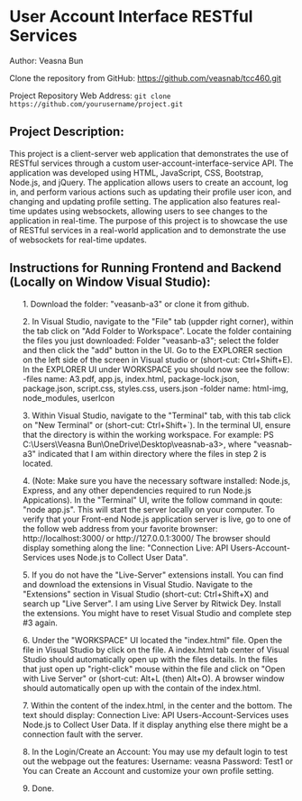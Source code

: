 # User Account Interface RESTful Services

Author: Veasna Bun

Clone the repository from GitHub: https://github.com/veasnab/tcc460.git

Project Repository Web Address: `git clone https://github.com/yourusername/project.git`

## Project Description:

This project is a client-server web application that demonstrates the use of RESTful services through a custom user-account-interface-service API. 
The application was developed using HTML, JavaScript, CSS, Bootstrap, Node.js, and jQuery. The application allows users to create an account, log in, 
and perform various actions such as updating their profile user icon, and changing and updating profile setting. The application also features real-time 
updates using websockets, allowing users to see changes to the application in real-time. The purpose of this project is to showcase the use of RESTful 
services in a real-world application and to demonstrate the use of websockets for real-time updates.
	
## Instructions for Running Frontend and Backend (Locally on Window Visual Studio):
	
<ol> 
1. Download the folder: "veasanb-a3" or clone it from github.
</ol>
<ol>
2. In Visual Studio, navigate to the "File" tab (uppder right corner), within the tab click on "Add Folder to Workspace". 
Locate the folder containing the files you just downloaded: Folder "veasanb-a3"; select the folder and then click the "add" button in the UI. 
Go to the EXPLORER section on the left side of the screen in Visual studio or (short-cut: Ctrl+Shift+E). 
In the EXPLORER UI under WORKSPACE you should now see the follow:
	-files name: A3.pdf, app.js, index.html, package-lock.json, package.json, script.css, styles.css, users.json
	-folder name: html-img, node_modules, userIcon   
</ol>
<ol>
3. Within Visual Studio, navigate to the "Terminal" tab, with this tab click on "New Terminal" or (short-cut: Ctrl+Shift+`). 
In the terminal UI, ensure that the directory is within the working workspace. 
For example: PS C:\Users\Veasna Bun\OneDrive\Desktop\veasnab-a3>, 
where "veasnab-a3" indicated that I am within directory where the files in step 2 is located.
</ol>
<ol>
4. (Note: Make sure you have the necessary software installed: Node.js, Express, and any other dependencies required to run Node.js Appications).
In the "Terminal" UI, write the follow command in qoute: "node app.js". This will start the server locally on your computer.
To verify that your Front-end Node.js application server is live, go to one of the follow web address from your favorite brownser: 
http://localhost:3000/ or http://127.0.0.1:3000/
The browser should display something along the line: "Connection Live: API Users-Account-Services uses Node.js to Collect User Data".
</ol>
<ol>
5. If you do not have the "Live-Server" extensions install. You can find and download the extensions in Visual Studio. 
Navigate to the "Extensions" section in Visual Studio (short-cut: Ctrl+Shift+X) and search up "Live Server". I am using Live Server by Ritwick Dey. 
Install the extensions. You might have to reset Visual Studio and complete step #3 again.
</ol>
<ol>
6. Under the "WORKSPACE" UI located the "index.html" file. Open the file in Visual Studio by click on the file. 
A index.html tab center of Visual Studio should automatically open up with the files details. 
In the files that just open up "right-click" mouse within the file and click on "Open with Live Server" or (short-cut: Alt+L (then) Alt+O).   
A browser window should automatically open up with the contain of the index.html.
</ol>
<ol>
7. Within the content of the index.html, in the center and the bottom. 
The text should display: Connection Live: API Users-Account-Services uses Node.js to Collect User Data. 
If it display anything else there might be a connection fault with the server.
</ol>
<ol>
8. In the Login/Create an Account: 
You may use my default login to test out the webpage out the features:
Username: veasna Password: Test1
or
You can Create an Account and customize your own profile setting.
</ol>
<ol>
9. Done.
</ol>



	
	 
	
	
	 


